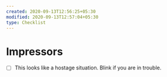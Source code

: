 ```yaml
---
created: 2020-09-13T12:56:25+05:30
modified: 2020-09-13T12:57:04+05:30
type: Checklist
---
```


# Impressors

- [ ] This looks like a hostage situation. Blink if you are in trouble.